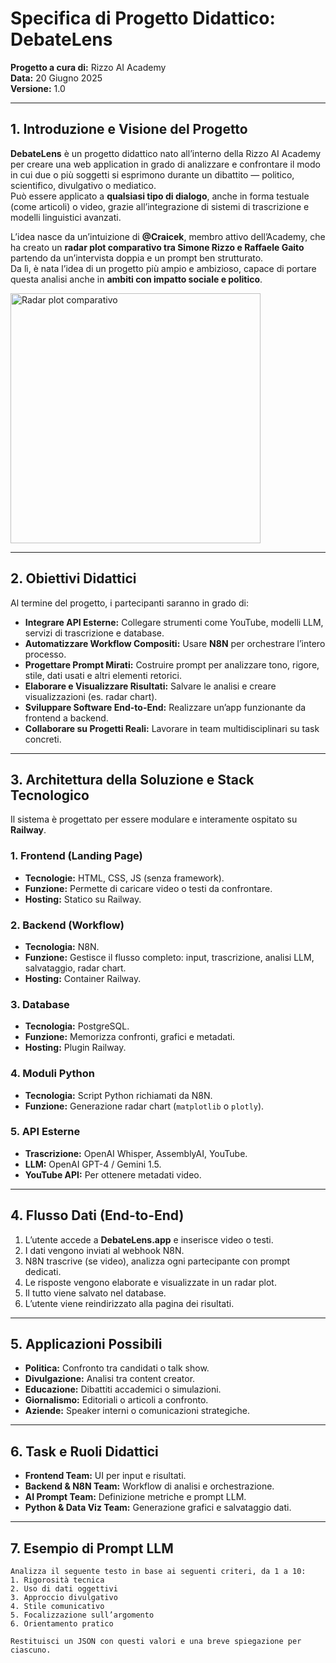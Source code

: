 # Specifica di Progetto Didattico: **DebateLens**

**Progetto a cura di:** Rizzo AI Academy  
**Data:** 20 Giugno 2025  
**Versione:** 1.0  

---

## 1. Introduzione e Visione del Progetto

**DebateLens** è un progetto didattico nato all’interno della Rizzo AI Academy per creare una web application in grado di analizzare e confrontare il modo in cui due o più soggetti si esprimono durante un dibattito — politico, scientifico, divulgativo o mediatico.  
Può essere applicato a **qualsiasi tipo di dialogo**, anche in forma testuale (come articoli) o video, grazie all’integrazione di sistemi di trascrizione e modelli linguistici avanzati.

L’idea nasce da un’intuizione di **@Craicek**, membro attivo dell’Academy, che ha creato un **radar plot comparativo tra Simone Rizzo e Raffaele Gaito** partendo da un’intervista doppia e un prompt ben strutturato.  
Da lì, è nata l’idea di un progetto più ampio e ambizioso, capace di portare questa analisi anche in **ambiti con impatto sociale e politico**.

<img src="radar-plot.webp" alt="Radar plot comparativo" width="400"/>

---

## 2. Obiettivi Didattici

Al termine del progetto, i partecipanti saranno in grado di:

- **Integrare API Esterne:** Collegare strumenti come YouTube, modelli LLM, servizi di trascrizione e database.
- **Automatizzare Workflow Compositi:** Usare **N8N** per orchestrare l’intero processo.
- **Progettare Prompt Mirati:** Costruire prompt per analizzare tono, rigore, stile, dati usati e altri elementi retorici.
- **Elaborare e Visualizzare Risultati:** Salvare le analisi e creare visualizzazioni (es. radar chart).
- **Sviluppare Software End-to-End:** Realizzare un’app funzionante da frontend a backend.
- **Collaborare su Progetti Reali:** Lavorare in team multidisciplinari su task concreti.

---

## 3. Architettura della Soluzione e Stack Tecnologico

Il sistema è progettato per essere modulare e interamente ospitato su **Railway**.

### 1. Frontend (Landing Page)
- **Tecnologie:** HTML, CSS, JS (senza framework).
- **Funzione:** Permette di caricare video o testi da confrontare.
- **Hosting:** Statico su Railway.

### 2. Backend (Workflow)
- **Tecnologia:** N8N.
- **Funzione:** Gestisce il flusso completo: input, trascrizione, analisi LLM, salvataggio, radar chart.
- **Hosting:** Container Railway.

### 3. Database
- **Tecnologia:** PostgreSQL.
- **Funzione:** Memorizza confronti, grafici e metadati.
- **Hosting:** Plugin Railway.

### 4. Moduli Python
- **Tecnologia:** Script Python richiamati da N8N.
- **Funzione:** Generazione radar chart (`matplotlib` o `plotly`).

### 5. API Esterne
- **Trascrizione:** OpenAI Whisper, AssemblyAI, YouTube.
- **LLM:** OpenAI GPT-4 / Gemini 1.5.
- **YouTube API:** Per ottenere metadati video.

---

## 4. Flusso Dati (End-to-End)

1. L’utente accede a **DebateLens.app** e inserisce video o testi.
2. I dati vengono inviati al webhook N8N.
3. N8N trascrive (se video), analizza ogni partecipante con prompt dedicati.
4. Le risposte vengono elaborate e visualizzate in un radar plot.
5. Il tutto viene salvato nel database.
6. L’utente viene reindirizzato alla pagina dei risultati.

---

## 5. Applicazioni Possibili

- **Politica:** Confronto tra candidati o talk show.
- **Divulgazione:** Analisi tra content creator.
- **Educazione:** Dibattiti accademici o simulazioni.
- **Giornalismo:** Editoriali o articoli a confronto.
- **Aziende:** Speaker interni o comunicazioni strategiche.

---

## 6. Task e Ruoli Didattici

- **Frontend Team:** UI per input e risultati.
- **Backend & N8N Team:** Workflow di analisi e orchestrazione.
- **AI Prompt Team:** Definizione metriche e prompt LLM.
- **Python & Data Viz Team:** Generazione grafici e salvataggio dati.

---

## 7. Esempio di Prompt LLM

```text
Analizza il seguente testo in base ai seguenti criteri, da 1 a 10: 
1. Rigorosità tecnica
2. Uso di dati oggettivi
3. Approccio divulgativo
4. Stile comunicativo
5. Focalizzazione sull’argomento
6. Orientamento pratico

Restituisci un JSON con questi valori e una breve spiegazione per ciascuno.

